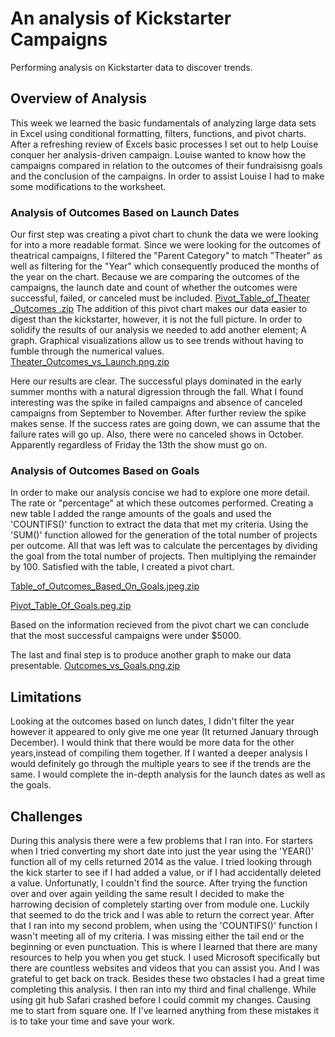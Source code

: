 # An analysis of Kickstarter Campaigns
Performing  analysis on Kickstarter data to discover trends. 
## Overview of Analysis 
This week we learned the basic fundamentals of analyzing large data sets in Excel using conditional formatting, filters, functions, and pivot charts. After a refreshing review of Excels basic processes I set out to help Louise conquer her analysis-driven campaign. Louise wanted to know how the campaigns compared in relation to the outcomes of their fundraisisng goals and the conclusion of the campaigns. In order to assist Louise I had to make some modifications to the worksheet. 

### Analysis of Outcomes Based on Launch Dates
Our first step was creating a pivot chart to chunk the data we were looking for into a more readable format. Since we were looking for the outcomes of theatrical campaigns, I filtered the "Parent Category" to match "Theater" as well as filtering for the "Year" which consequently produced the months of the year on the chart. Because we are comparing the outcomes of the campaigns, the launch date and count of whether the outcomes were successful, failed, or canceled must be included. 
[Pivot_Table_of_Theater _Outcomes .zip](https://github.com/nalicia/Kicktstarter-Analysis/files/7614618/Pivot_Table_of_Theater._Outcomes.zip)
The addition of this pivot chart makes our data easier to digest than the kickstarter, however, it is not the full picture. In order to solidify the results of our analysis we needed to add another element; A graph. Graphical visualizations allow us to see trends without having to fumble through the numerical values. 
[Theater_Outcomes_vs_Launch.png.zip](https://github.com/nalicia/Kicktstarter-Analysis/files/7613997/Theater_Outcomes_vs_Launch.png.zip)

Here our results are clear. The successful plays dominated in the early summer months with a natural digression through the fall. What I found interesting was the spike in failed campaigns and absence of canceled campaigns from September to November. After further review the spike makes sense. If the success rates are going down, we can assume that the failure rates will go up. Also, there were no canceled shows in October. Apparently regardless of Friday the 13th the show must go on. 

### Analysis of Outcomes Based on Goals
In order to make our analysis concise we had to explore one more detail. The rate or "percentage" at which these outcomes performed. Creating a new table I added the range amounts of the goals and used the 'COUNTIFS()' function to extract the data that met my criteria. Using the 'SUM()' function allowed for the generation of the total number of projects per outcome. All that was left was to calculate the percentages by dividing the goal from the total number of projects. Then multiplying the remainder by 100. Satisfied with the table, I created a pivot chart.

[Table_of_Outcomes_Based_On_Goals.jpeg.zip](https://github.com/nalicia/Kicktstarter-Analysis/files/7614621/Table_of_Outcomes_Based_On_Goals.jpeg.zip)

[Pivot_Table_Of_Goals.peg.zip](https://github.com/nalicia/Kicktstarter-Analysis/files/7614619/Pivot_Table_Of_Goals.peg.zip)

Based on the information recieved from the pivot chart we can conclude that the most successful campaigns were under $5000. 

The last and final step is to produce another graph to make our data presentable. 
[Outcomes_vs_Goals.png.zip](https://github.com/nalicia/Kicktstarter-Analysis/files/7614609/Outcomes_vs_Goals.png.zip)

## Limitations
Looking at the outcomes based on lunch dates, I didn't filter the year however it appeared to only give me one year (It returned January through December). I would think that there would be more data for the other years,instead of compiling them together. If I wanted a deeper analysis I would definitely go through the multiple years to see if the trends are the same. I would complete the in-depth analysis for the launch dates as well as the goals.

## Challenges
During this analysis there were a few problems that I ran into. For starters when I tried converting my short date into just the year using the 'YEAR()' function all of my cells returned 2014 as the value. I tried looking through the kick starter to see if I had added a value, or if I had accidentally deleted a value. Unfortunatly, I couldn't find the source. After trying the function over and over again yeilding the same result I decided to make the harrowing decision of completely starting over from module one. Luckily that seemed to do the trick and I was able to return the correct year.  After that I ran into my second problem, when using the 'COUNTIFS()' function I wasn't meeting all of my criteria. I was missing either the tail end or the beginning or even punctuation. This is where I learned that there are  many resources to help you when you get stuck. I used Microsoft specifically but there are countless websites and videos that you can assist you. And I was grateful to get back on track. Besides these two obstacles I had a great time completing this analysis. I then ran into my third and final challenge.  While using git hub Safari crashed before I could commit my changes. Causing me to start from square one. If I've learned anything from these mistakes it is to take your time and save your work.
